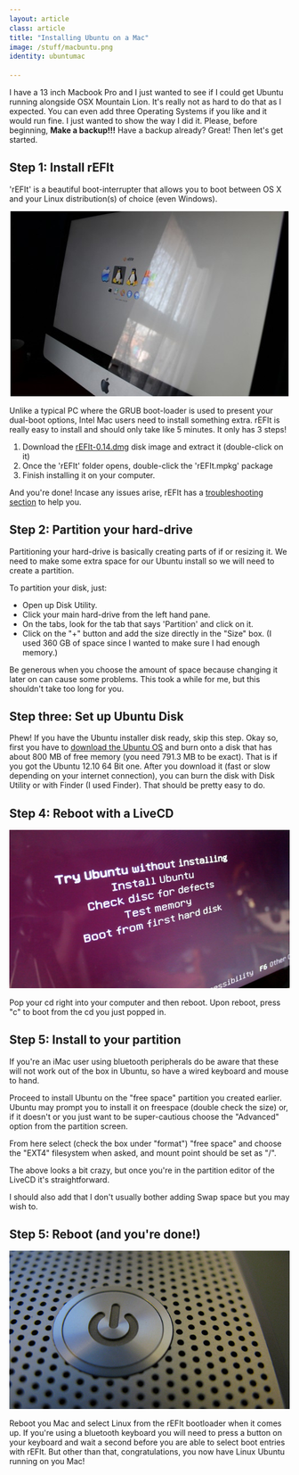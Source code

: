 ```yaml
---
layout: article
class: article
title: "Installing Ubuntu on a Mac"
image: /stuff/macbuntu.png
identity: ubuntumac

---
```


I have a 13 inch Macbook Pro and I just wanted to see if I could get Ubuntu running alongside OSX Mountain Lion. It's really not as hard to do that as I expected. You can even add three Operating Systems if you like and it would run fine. I just wanted to show the way I did it. Please, before beginning, **Make a backup!!!** Have a backup already? Great! Then let's get started.

## Step 1: Install rEFIt

'rEFIt' is a beautiful boot-interrupter that allows you to boot between OS X and your Linux distribution(s) of choice (even Windows).

<center><img src="/images/posts/rEFIt.jpg"></center>

Unlike a typical PC where the GRUB boot-loader is used to present your dual-boot options, Intel Mac users need to install something extra. rEFIt is really easy to install and should only take like 5 minutes. It only has 3 steps!

1. Download the [rEFIt-0.14.dmg](http://prdownloads.sourceforge.net/refit/rEFIt-0.14.dmg?download) disk image and extract it (double-click on it)
2. Once the 'rEFIt' folder opens, double-click the 'rEFIt.mpkg' package
3. Finish installing it on your computer.

And you're done! Incase any issues arise, rEFIt has a [troubleshooting section](http://refit.sourceforge.net/help/) to help you.


## Step 2: Partition your hard-drive

Partitioning your hard-drive is basically creating parts of if or resizing it.
We need to make some extra space for our Ubuntu install so we will need to create a partition.

<!-- <center><img src="/images/posts/partition.jpg"></center> -->

To partition your disk, just:

-	Open up Disk Utility. 
-	Click your main hard-drive from the left hand pane. 
-	On the tabs, look for the tab that says 'Partition' and click on it. 
-	Click on the "+" button and add the size directly in the "Size" box. (I used 360 GB of space since I wanted to make sure I had enough memory.)

Be generous when you choose the amount of space because changing it later on can cause some problems. This took a while for me, but this shouldn't take too long for you.

## Step three: Set up Ubuntu Disk

<!-- <center><img src="/images/posts/ubuntudisk.png" width="200px"></center> -->

Phew! If you have the Ubuntu installer disk ready, skip this step. Okay so, first you have to [download the Ubuntu OS](http://www.ubuntu.com/download/desktop) and burn onto a disk that has about 800 MB of free memory (you need 791.3 MB to be exact). That is if you got the Ubuntu 12.10 64 Bit one. After you download it (fast or slow depending on your internet connection), you can burn the disk with Disk Utility or with Finder (I used Finder). That should be pretty easy to do.

## Step 4: Reboot with a LiveCD

<center><img src="/images/posts/ubuntu-livecd.jpg"></center>

Pop your cd right into your computer and then reboot. Upon reboot, press "c" to boot from the cd you just popped in. 

## Step 5: Install to your partition

If you're an iMac user using bluetooth peripherals do be aware that these will not work out of the box in Ubuntu, so have a wired keyboard and mouse to hand.

Proceed to install Ubuntu on the "free space" partition you created earlier. Ubuntu may prompt you to install it on freespace (double check the size) or, if it doesn't or you just want to be super-cautious choose the "Advanced" option from the partition screen.

From here select (check the box under "format") "free space" and choose the "EXT4" filesystem when asked, and mount point should be set as "/".

The above looks a bit crazy, but once you're in the partition editor of the LiveCD it's straightforward.

I should also add that I don't usually bother adding Swap space but you may wish to.

## Step 5: Reboot (and you're done!)

<center><img src="/images/posts/reboot.jpg"></center>

Reboot you Mac and select Linux from the rEFIt bootloader when it comes up. If you're using a bluetooth keyboard you will need to press a button on your keyboard and wait a second before you are able to select boot entries with rEFIt. But other than that, congratulations, you now have Linux Ubuntu running on you Mac!








